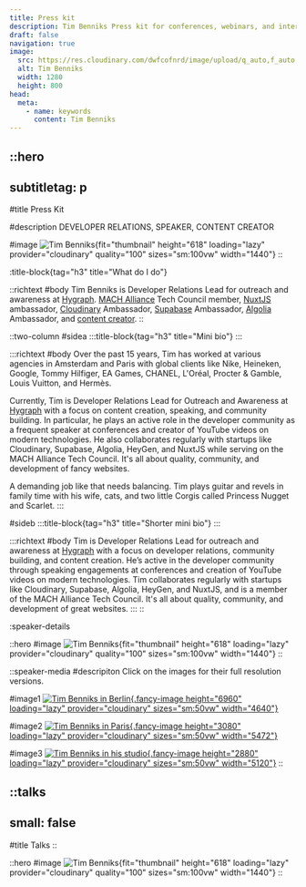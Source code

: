 ```yaml
---
title: Press kit
description: Tim Benniks Press kit for conferences, webinars, and interviews.
draft: false
navigation: true
image:
  src: https://res.cloudinary.com/dwfcofnrd/image/upload/q_auto,f_auto,w_1280/Tim/tim_aug_2023.png
  alt: Tim Benniks
  width: 1280
  height: 800
head:
  meta:
    - name: keywords
      content: Tim Benniks
---
```


::hero
---
subtitletag: p
---
#title
Press Kit

#description
DEVELOPER RELATIONS, SPEAKER, CONTENT CREATOR

#image
![Tim Benniks](https://res.cloudinary.com/dwfcofnrd/image/upload/v1659294037/Presskit/FDLC2019_462.jpg){fit="thumbnail" height="618" loading="lazy" provider="cloudinary" quality="100" sizes="sm:100vw" width="1440"}
::

:title-block{tag="h3" title="What do I do"}

::richtext
#body
Tim Benniks is Developer Relations Lead for outreach and awareness at [Hygraph](https://hygraph.com "https://hygraph.com"). [MACH Alliance](https://machalliance.com "https://machalliance.com") Tech Council member, [NuxtJS](https://nuxt.com "https://nuxt.com") ambassador, [Cloudinary](https://cloudinary.com "https://cloudinary.com") Ambassador, [Supabase](https://supabase.com "https://supabase.com") Ambassador, [Algolia](https://algolia.com "https://algolia.com") Ambassador, and [content creator](https://youtube.com/timbenniks "https://youtube.com/timbenniks").
::

::two-column
#sidea
  :::title-block{tag="h3" title="Mini bio"}
  :::

  :::richtext
  #body
  Over the past 15 years, Tim has worked at various agencies in Amsterdam and Paris with global clients like Nike, Heineken, Google, Tommy Hilfiger, EA Games, CHANEL, L'Oréal, Procter & Gamble, Louis Vuitton, and Hermès.
  
  Currently, Tim is Developer Relations Lead for Outreach and Awareness at [Hygraph](https://hygraph.com/ "https://hygraph.com/") with a focus on content creation, speaking, and community building. In particular, he plays an active role in the developer community as a frequent speaker at conferences and creator of YouTube videos on modern technologies. He also collaborates regularly with startups like Cloudinary, Supabase, Algolia, HeyGen, and NuxtJS while serving on the MACH Alliance Tech Council. It's all about quality, community, and development of fancy websites.
  
  A demanding job like that needs balancing. Tim plays guitar and revels in family time with his wife, cats, and two little Corgis called Princess Nugget and Scarlet.
  :::

#sideb
  :::title-block{tag="h3" title="Shorter mini bio"}
  :::

  :::richtext
  #body
  Tim is Developer Relations Lead for outreach and awareness at [Hygraph](https://hygraph.com "https://hygraph.com") with a focus on developer relations, community building, and content creation. He’s active in the developer community through speaking engagements at conferences and creation of YouTube videos on modern technologies. Tim collaborates regularly with startups like Cloudinary, Supabase, Algolia, HeyGen, and NuxtJS, and is a member of the MACH Alliance Tech Council. It's all about quality, community, and development of great websites.
  :::
::

:speaker-details

::hero
#image
![Tim Benniks](https://res.cloudinary.com/dwfcofnrd/image/upload/v1677741257/Tim/IMG_1020.jpg){fit="thumbnail" height="618" loading="lazy" provider="cloudinary" quality="100" sizes="sm:100vw" width="1440"}
::

::speaker-media
#descripiton
Click on the images for their full resolution versions.

#image1
[![Tim Benniks in Berlin](https://res.cloudinary.com/dwfcofnrd/image/upload/v1659515228/Presskit/IMG_0144.jpg){.fancy-image height="6960" loading="lazy" provider="cloudinary" sizes="sm:50vw" width="4640"}](https://res.cloudinary.com/dwfcofnrd/image/upload/v1659515228/Presskit/IMG_0144.jpg)

#image2
[![Tim Benniks in Paris](https://res.cloudinary.com/dwfcofnrd/image/upload/v1659515192/Presskit/Tim-oct-2020.jpg){.fancy-image height="3080" loading="lazy" provider="cloudinary" sizes="sm:50vw" width="5472"}](https://res.cloudinary.com/dwfcofnrd/image/upload/v1659515192/Presskit/Tim-oct-2020.jpg)

#image3
[![Tim Benniks in his studio](https://res.cloudinary.com/dwfcofnrd/image/upload/v1682493958/Tim/1_april_2023.png){.fancy-image height="2880" loading="lazy" provider="cloudinary" sizes="sm:50vw" width="5120"}](https://res.cloudinary.com/dwfcofnrd/image/upload/v1682493958/Tim/1_april_2023.png)
::

::talks
---
small: false
---
#title
Talks
::

::hero
#image
![Tim Benniks](https://res.cloudinary.com/dwfcofnrd/image/upload/347230970_264022386183185_8706521077970757537_n_vpj6co){fit="thumbnail" height="618" loading="lazy" provider="cloudinary" quality="100" sizes="sm:100vw" width="1440"}
::
